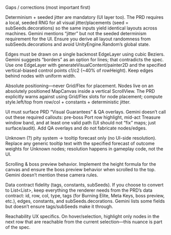 Gaps / corrections (most important first)

Determinism + seeded jitter are mandatory (UI layer too).
The PRD requires a local, seeded RNG for all visual jitter/placements (seed = subSeeds.decorations) so the same inputs yield identical layouts across machines. Gemini mentions “jitter” but not the seeded determinism requirement for the UI. Ensure you derive all layout randomness from subSeeds.decorations and avoid UnityEngine.Random’s global state. 
 

Edges must be drawn on a single backmost EdgeLayer using cubic Beziers.
Gemini suggests “borders” as an option for lines; that contradicts the spec. Use one EdgeLayer with generateVisualContent/painter2D and the specified vertical-biased control points c1/c2 (~40% of rowHeight). Keep edges behind nodes with uniform width. 
 

Absolute positioning—never Grid/Flex for placement.
Nodes live on an absolutely positioned MapCanvas inside a vertical ScrollView. The PRD explicitly warns against using Grid/Flex slots for node placement; compute style.left/top from row/col + constants + deterministic jitter. 
 

UI must surface PRD “Visual Guarantees” & QA overlays.
Gemini doesn’t call out these required callouts: pre-boss Port row highlight, mid-act Treasure window band, and at least one valid path (UI should not “fix” maps; just surface/audit). Add QA overlays and do not fabricate nodes/edges. 
 

Unknown (?) pity system → tooltip forecast only (no UI-side resolution).
Replace any generic tooltip text with the specified forecast of outcome weights for Unknown nodes; resolution happens in gameplay code, not the UI. 

Scrolling & boss preview behavior.
Implement the height formula for the canvas and ensure the boss preview behavior when scrolled to the top. Gemini doesn’t mention these camera rules. 

Data contract fidelity (tags, constants, subSeeds).
If you choose to convert to List<List<MapNodeData>>, keep everything the renderer needs from the PRD’s data contract: id, row, col, type, tags (for Burning Elite, Meta Keys, boss preview, etc.), edges, constants, and subSeeds.decorations. Gemini lists some fields but doesn’t ensure tags/subSeeds make it through. 
 
 

Reachability UX specifics.
On hover/selection, highlight only nodes in the next row that are reachable from the current selection—this nuance is part of the spec.
